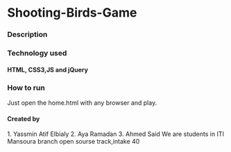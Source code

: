 # Shooting-Birds-Game
<h3>Description </h3>


<h3>Technology used </h3>
<h4> HTML, CSS3,JS and jQuery </h4>

<h3> How to run</h3>
Just open the home.html with any browser and play.

<h4> Created by </h4>
1. Yassmin Atif Elbialy
2. Aya Ramadan
3. Ahmed Said
We are students in ITI Mansoura branch open sourse track,intake 40
</pre>

